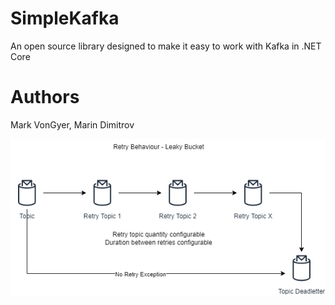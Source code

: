 # SimpleKafka
An open source library designed to make it easy to work with Kafka in .NET Core

# Authors
Mark VonGyer,
Marin Dimitrov

![alt text](https://github.com/MarkVonGyer/SimpleKafka/blob/main/Resources/Retry_Behaviour.png?raw=true)

